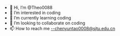 - 👋 Hi, I’m @Theo0088
- 👀 I’m interested in coding
- 🌱 I’m currently learning coding
- 💞️ I’m looking to collaborate on coding
- 📫 How to reach me --chenyuntao0008@sjtu.edu.cn

<!---
Theo0088/Theo0088 is a ✨ special ✨ repository because its `README.md` (this file) appears on your GitHub profile.
You can click the Preview link to take a look at your changes.
--->
